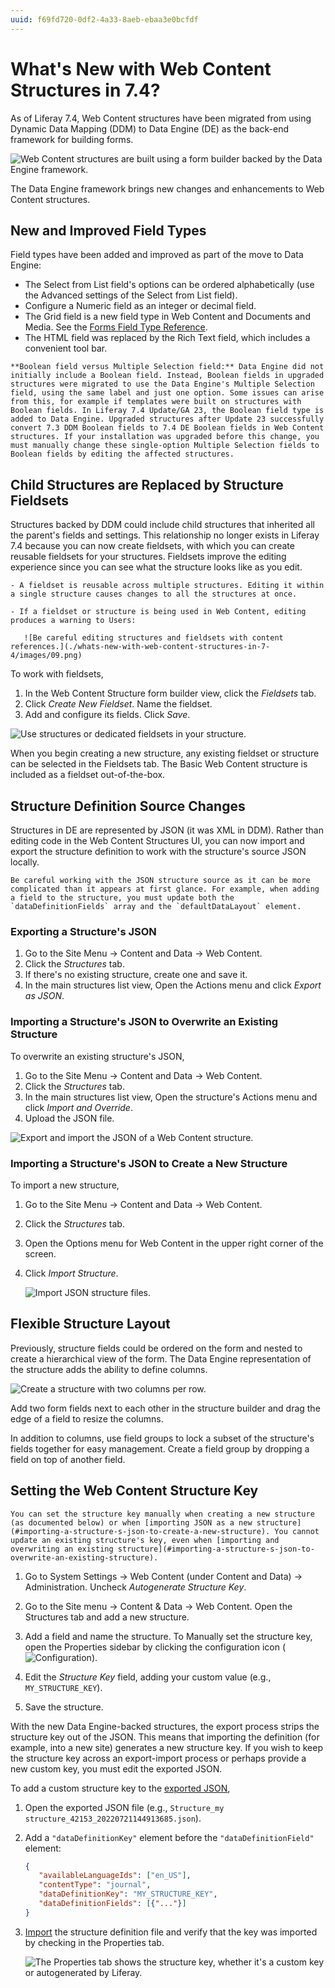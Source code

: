 ```yaml
---
uuid: f69fd720-0df2-4a33-8aeb-ebaa3e0bcfdf
---
```

# What's New with Web Content Structures in 7.4?

As of Liferay 7.4, Web Content structures have been migrated from using Dynamic Data Mapping (DDM) to Data Engine (DE) as the back-end framework for building forms.

![Web Content structures are built using a form builder backed by the Data Engine framework.](./whats-new-with-web-content-structures-in-7-4/images/04.png)

The Data Engine framework brings new changes and enhancements to Web Content structures.

## New and Improved Field Types

Field types have been added and improved as part of the move to Data Engine:

- The Select from List field's options can be ordered alphabetically (use the Advanced settings of the Select from List field).
- Configure a Numeric field as an integer or decimal field.
- The Grid field is a new field type in Web Content and Documents and Media. See the [Forms Field Type Reference](../../../process-automation/forms/creating-and-managing-forms/forms-field-types-reference.md).
- The HTML field was replaced by the Rich Text field, which includes a convenient tool bar.

```{warning}
**Boolean field versus Multiple Selection field:** Data Engine did not initially include a Boolean field. Instead, Boolean fields in upgraded structures were migrated to use the Data Engine's Multiple Selection field, using the same label and just one option. Some issues can arise from this, for example if templates were built on structures with Boolean fields. In Liferay 7.4 Update/GA 23, the Boolean field type is added to Data Engine. Upgraded structures after Update 23 successfully convert 7.3 DDM Boolean fields to 7.4 DE Boolean fields in Web Content structures. If your installation was upgraded before this change, you must manually change these single-option Multiple Selection fields to Boolean fields by editing the affected structures. 
```

## Child Structures are Replaced by Structure Fieldsets

Structures backed by DDM could include child structures that inherited all the parent's fields and settings. This relationship no longer exists in Liferay 7.4 because you can now create fieldsets, with which you can create reusable fieldsets for your structures. Fieldsets improve the editing experience since you can see what the structure looks like as you edit.

```{warning}
- A fieldset is reusable across multiple structures. Editing it within a single structure causes changes to all the structures at once.

- If a fieldset or structure is being used in Web Content, editing produces a warning to Users:

   ![Be careful editing structures and fieldsets with content references.](./whats-new-with-web-content-structures-in-7-4/images/09.png)
```

To work with fieldsets,

1. In the Web Content Structure form builder view, click the _Fieldsets_ tab.
1. Click _Create New Fieldset_. Name the fieldset.
1. Add and configure its fields. Click _Save_.

![Use structures or dedicated fieldsets in your structure.](./whats-new-with-web-content-structures-in-7-4/images/07.png)

When you begin creating a new structure, any existing fieldset or structure can be selected in the Fieldsets tab. The Basic Web Content structure is included as a fieldset out-of-the-box.

## Structure Definition Source Changes

Structures in DE are represented by JSON (it was XML in DDM). Rather than editing code in the Web Content Structures UI, you can now import and export the structure definition to work with the structure's source JSON locally.

```{warning} 
Be careful working with the JSON structure source as it can be more complicated than it appears at first glance. For example, when adding a field to the structure, you must update both the `dataDefinitionFields` array and the `defaultDataLayout` element. 
```

### Exporting a Structure's JSON

1. Go to the Site Menu &rarr; Content and Data &rarr; Web Content.
1. Click the _Structures_ tab.
1. If there's no existing structure, create one and save it.
1. In the main structures list view, Open the Actions menu and click _Export as JSON_.

### Importing a Structure's JSON to Overwrite an Existing Structure

To overwrite an existing structure's JSON,

1. Go to the Site Menu &rarr; Content and Data &rarr; Web Content.
1. Click the _Structures_ tab.
1. In the main structures list view, Open the structure's Actions menu and click _Import and Override_.
1. Upload the JSON file.

![Export and import the JSON of a Web Content structure.](./whats-new-with-web-content-structures-in-7-4/images/01.png)

### Importing a Structure's JSON to Create a New Structure

To import a new structure, 

1. Go to the Site Menu &rarr; Content and Data &rarr; Web Content.
1. Click the _Structures_ tab.
1. Open the Options menu for Web Content in the upper right corner of the screen.
1. Click _Import Structure_.

   ![Import JSON structure files.](./whats-new-with-web-content-structures-in-7-4/images/02.png)

## Flexible Structure Layout

Previously, structure fields could be ordered on the form and nested to create a hierarchical view of the form. The Data Engine representation of the structure adds the ability to define columns.

![Create a structure with two columns per row.](./whats-new-with-web-content-structures-in-7-4/images/08.png)

Add two form fields next to each other in the structure builder and drag the edge of a field to resize the columns.

In addition to columns, use field groups to lock a subset of the structure's fields together for easy management. Create a field group by dropping a field on top of another field.

## Setting the Web Content Structure Key

```{warning}
You can set the structure key manually when creating a new structure (as documented below) or when [importing JSON as a new structure](#importing-a-structure-s-json-to-create-a-new-structure). You cannot update an existing structure's key, even when [importing and overwriting an existing structure](#importing-a-structure-s-json-to-overwrite-an-existing-structure).
```

1. Go to System Settings &rarr; Web Content (under Content and Data) &rarr; Administration. Uncheck _Autogenerate Structure Key_.

1. Go to the Site menu &rarr; Content & Data &rarr; Web Content. Open the Structures tab and add a new structure.

1. Add a field and name the structure. To Manually set the structure key, open the Properties sidebar by clicking the configuration icon (![Configuration](../../../images/icon-cog3.png)).

1. Edit the _Structure Key_ field, adding your custom value (e.g., `MY_STRUCTURE_KEY`).

1. Save the structure.

With the new Data Engine-backed structures, the export process strips the structure key out of the JSON. This means that importing the definition (for example, into a new site) generates a new structure key. If you wish to keep the structure key across an export-import process or perhaps provide a new custom key, you must edit the exported JSON.

To add a custom structure key to the [exported JSON](#structure-definition-source-changes),

1. Open the exported JSON file (e.g., `Structure_my structure_42153_20220721144913685.json`).
1. Add a `"dataDefinitionKey"` element before the `"dataDefinitionField"` element:
   ```json
   {
      "availableLanguageIds": ["en_US"],
      "contentType": "journal",
      "dataDefinitionKey": "MY_STRUCTURE_KEY",
      "dataDefinitionFields": [{"..."}]
   }
   ```

1. [Import](#structure-definition-source-changes) the structure definition file and verify that the key was imported by checking in the Properties tab.

   ![The Properties tab shows the structure key, whether it's a custom key or autogenerated by Liferay.](./whats-new-with-web-content-structures-in-7-4/images/11.png)
